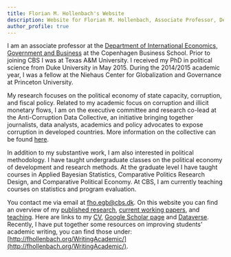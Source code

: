 ```yaml
---
title: Florian M. Hollenbach's Website
description: Website for Florian M. Hollenbach, Associate Professor, Department of International Economics, Government, and Business, Copenhagen Business School
author_profile: true
---
```


I am an associate professor at the [Department of International Economics, Government and Business](https://www.cbs.dk/en/research/departments-and-centres/department-of-international-economics-government-and-business) at the Copenhagen Business School. Prior to joining CBS I was at Texas A&M University. I received my PhD in political science from Duke University in May 2015. During the 2014/2015 academic year, I was a fellow at the Niehaus Center for Globalization and Governance at Princeton University.

My research focuses on the political economy of state capacity, corruption, and fiscal policy. Related to my academic focus on corruption and illicit monetary flows, I am on the executive committee and research co-lead at the Anti-Corruption Data Collective, an initiative bringing together journalists, data analysts, academics and policy advocates to expose corruption in developed countries. More information on the collective can be found [here](https://www.acdatacollective.org/). 

In addition to my substantive work, I am also interested in political methodology. I have taught undergraduate classes on the political economy of development and research methods. At the graduate level I have taught courses in Applied Bayesian Statistics, Comparative Politics Research Design, and Comparative Political Economy. At CBS, I am currently teaching courses on statistics and program evaluation. 

You contact me via email at [fho.egb@cbs.dk](mailto:fho.egb@cbs.dk). On this website you can find an overview of my [published research](pages/publications/), [current working papers](pages/workingPapers), and [teaching](pages/teaching). Here are links to my [CV](papers/CV_Hollenbach.pdf), [Google Scholar page](https://scholar.google.com/citations?user=1B4nx4oAAAAJ&hl=en) and [Dataverse](https://dataverse.harvard.edu/dataverse/fhollenbach). Recently, I have put together some resources on improving students' academic writing, you can find those under: [http://fhollenbach.org/WritingAcademic/](http://fhollenbach.org/WritingAcademic/).


